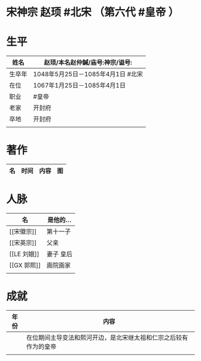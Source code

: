 # 宋神宗 赵顼 #北宋 （第六代 #皇帝 ）

# 生平
| 姓名   | 赵顼/本名赵仲鍼/庙号:神宗/谥号:                  |
| ------ | -------------------------------- |
| 生卒年 | 1048年5月25日－1085年4月1日 #北宋 |
| 在位   | 1067年1月25日－1085年4月1日       |
| 职业   | #皇帝                             |
| 老家   | 开封府                            |
| 卒地   | 开封府                            |
|        |                                   |
                    

# 著作

| 名           | 时间        | 内容   | 图  |
| ------------ | ----------- | ------ | --- |
# 人脉
| 名          | 是他的…   |
| ----------- | --------- |
| [[宋徽宗]]  | 第十一子    |
| [[宋英宗]]  | 父亲      |
| [[LE 刘娥]] | 妻子 皇后 |
| [[GX 郭熙]] | 画院画家  |
|             |           |


# 成就
| 年份 | 内容                                                             |
| ---- | ---------------------------------------------------------------- |
|      | 在位期间主导变法和熙河开边，是北宋继太祖和仁宗之后较有作为的皇帝 |
|      |                                                                  |

